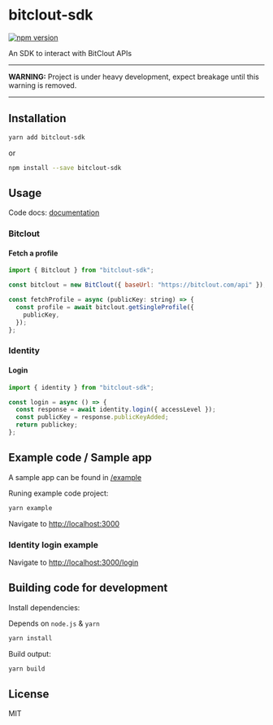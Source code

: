 # bitclout-sdk

[![npm version](https://img.shields.io/npm/v/bitclout-sdk.svg)](https://www.npmjs.com/package/bitclout-sdk)

An SDK to interact with BitClout APIs

---

**WARNING:** Project is under heavy development, expect breakage until this warning is removed.

---

## Installation

```sh
yarn add bitclout-sdk
```

or

```sh
npm install --save bitclout-sdk
```

## Usage

Code docs: [documentation](https://bitclouthunt.github.io/bitclout-sdk/)

### Bitclout

#### Fetch a profile

```js
import { Bitclout } from "bitclout-sdk";

const bitclout = new BitClout({ baseUrl: "https://bitclout.com/api" });

const fetchProfile = async (publicKey: string) => {
  const profile = await bitclout.getSingleProfile({
    publicKey,
  });
};
```

### Identity

#### Login

```js
import { identity } from "bitclout-sdk";

const login = async () => {
  const response = await identity.login({ accessLevel });
  const publicKey = response.publicKeyAdded;
  return publickey;
};
```

## Example code / Sample app

A sample app can be found in [/example](/example)

Runing example code project:

```sh
yarn example
```

Navigate to [http://localhost:3000](http://localhost:3000)

### Identity login example

Navigate to [http://localhost:3000/login](http://localhost:3000/login)

## Building code for development

Install dependencies:

Depends on `node.js` & `yarn`

```sh
yarn install
```

Build output:

```bash
yarn build
```

## License

MIT
